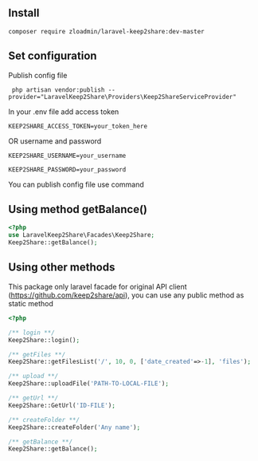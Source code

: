## Install
`composer require zloadmin/laravel-keep2share:dev-master`
## Set configuration
Publish config file

` php artisan vendor:publish --provider="LaravelKeep2Share\Providers\Keep2ShareServiceProvider"`

In your .env file add access token

`KEEP2SHARE_ACCESS_TOKEN=your_token_here`

OR username and password

`KEEP2SHARE_USERNAME=your_username`

`KEEP2SHARE_PASSWORD=your_password`

You can publish config file use command

## Using method getBalance()
```php
<?php
use LaravelKeep2Share\Facades\Keep2Share;
Keep2Share::getBalance();
```
## Using other methods 
This package only laravel facade for original API client (https://github.com/keep2share/api), you can use any public method as static method

```php
<?php

/** login **/
Keep2Share::login();

/** getFiles **/
Keep2Share::getFilesList('/', 10, 0, ['date_created'=>-1], 'files');

/** upload **/
Keep2Share::uploadFile('PATH-TO-LOCAL-FILE');

/** getUrl **/
Keep2Share::GetUrl('ID-FILE');

/** createFolder **/
Keep2Share::createFolder('Any name');

/** getBalance **/
Keep2Share::getBalance();

```




